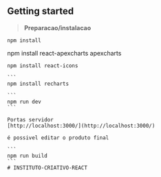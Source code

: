 
## Getting started

>**Preparacao/instalacao**

```
npm install
```
npm install react-apexcharts apexcharts

````
npm install react-icons

```
npm install recharts

```
npm run dev
```

Portas servidor
[http://localhost:3000/](http://localhost:3000/)

é possivel editar o produto final

```
npm run build
```
# INSTITUTO-CRIATIVO-REACT